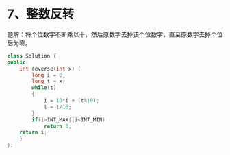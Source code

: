 # 7、整数反转

题解：将个位数字不断乘以十，然后原数字去掉该个位数字，直至原数字去掉个位后为零。

```c++
class Solution {
public:
    int reverse(int x) {
        long i = 0;
        long t = x;
        while(t)
        {
            i = 10*i + (t%10);
            t = t/10;
        }
        if(i>INT_MAX||i<INT_MIN)
            return 0;
    return i;
    }
};


```

